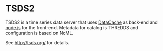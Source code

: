 # TSDS2

TSDS2 is a time series data server that uses [DataCache](http://datacache.org/) as back-end and [node.js](http://node.js/) for the front-end.  Metadata for catalog is THREDDS and configuration is based on NcML.

See http://tsds.org/ for details.